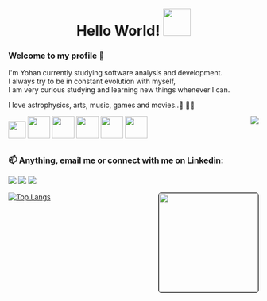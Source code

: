 
 
 <h1 align="center">Hello World! <img height="55" width="55" src="https://cdn-icons-png.flaticon.com/512/2026/2026506.png"></h1> 

 <h3>Welcome to my profile 👋</h3>
 <p> I'm Yohan currently studying software analysis and development.<br> I always try to be in constant evolution with myself, <br> I am very curious studying and learning new things whenever I can.</p>
 <p> I love astrophysics, arts, music, games and movies..🚀 👨‍💻</p>
  
 <img align="right" src="https://user-images.githubusercontent.com/98111590/179828361-fc649bf3-1b69-4e60-b3d9-a3bca695f29a.gif">
  
 <div style="display: inline_block">
   
   <img height="35" width="35" src="https://cdn.jsdelivr.net/gh/devicons/devicon/icons/javascript/javascript-original.svg" />
   <img height="45" width="45" src="https://cdn.jsdelivr.net/gh/devicons/devicon/icons/html5/html5-original-wordmark.svg" />
   <img height="45" width="45" src="https://cdn.jsdelivr.net/gh/devicons/devicon/icons/css3/css3-original-wordmark.svg" />
   <img height="45" width="45" src="https://cdn.jsdelivr.net/gh/devicons/devicon/icons/java/java-original.svg" />
   <img height="45" width="45" src="https://cdn.jsdelivr.net/gh/devicons/devicon/icons/nodejs/nodejs-original.svg" />
   <img height="45" width="45" src="https://cdn.jsdelivr.net/gh/devicons/devicon/icons/react/react-original-wordmark.svg" />
     
 </div>
 
  
 ##
 
 <div> 
   <h3>📫 Anything, email me or connect with me on Linkedin:</h3>
   <a href = "mailto:barbozayohan@gmail.com">
    <img src="https://img.shields.io/badge/Gmail-D14836?style=for-the-badge&logo=gmail&logoColor=white" target="_blank"></a>
   <a href="https://www.linkedin.com/in/yohan-barboza-8b1609150/" target="_blank">
    <img src="https://img.shields.io/badge/-LinkedIn-%230077B5?style=for-the-badge&logo=linkedin&logoColor=white" target="_blank"></a> 
   <a href="https://discord.gg/YohanB_97#4222" target="_blank">
    <img src="https://img.shields.io/badge/Discord-7289DA?style=for-the-badge&logo=discord&logoColor=white" target="_blank"></a> 
 </div>
 
 [![Top Langs](https://github-readme-stats.vercel.app/api/top-langs/?username=YohanBZ&layout=compact&theme=algolia)](https://github.com/YohanBZ)<img align="right" height="200" style="border:1px solid black; border-radius:5px" src="./coderoom.gif"/></br>




  
 
<!--   ![Snake animation](https://github.com/YohanBZ/YohanBZ/blob/output/github-contribution-grid-snake.svg) -->
    
    
